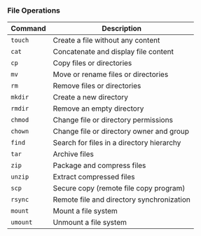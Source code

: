 ### File Operations
| Command | Description |
| ------- | ----------- |
| `touch` | Create a file without any content |
| `cat` | Concatenate and display file content |
| `cp` | Copy files or directories |
| `mv` | Move or rename files or directories |
| `rm` | Remove files or directories |
| `mkdir` | Create a new directory |
| `rmdir` | Remove an empty directory |
| `chmod` | Change file or directory permissions |
| `chown` | Change file or directory owner and group |
| `find` | Search for files in a directory hierarchy |
| `tar` | Archive files |
| `zip` | Package and compress files |
| `unzip` | Extract compressed files |
| `scp` | Secure copy (remote file copy program) |
| `rsync` | Remote file and directory synchronization |
| `mount` | Mount a file system |
| `umount` | Unmount a file system |
